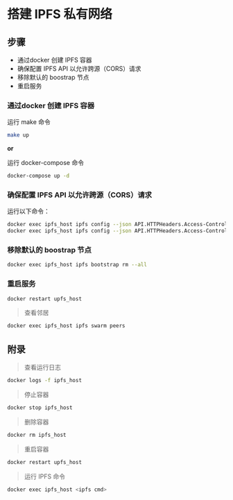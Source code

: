 # 搭建 IPFS 私有网络

## 步骤

- 通过docker 创建 IPFS 容器
- 确保配置 IPFS API 以允许跨源（CORS）请求
- 移除默认的 boostrap 节点
- 重启服务

### 通过docker 创建 IPFS 容器

运行 make 命令

```bash
make up
```

**or** 

运行 docker-compose 命令

```bash
docker-compose up -d
```

### 确保配置 IPFS API 以允许跨源（CORS）请求

运行以下命令：

```bash
docker exec ipfs_host ipfs config --json API.HTTPHeaders.Access-Control-Allow-Origin '["http://0.0.0.0:5001", "http://127.0.0.1:5001", "https://webui.ipfs.io"]'
docker exec ipfs_host ipfs config --json API.HTTPHeaders.Access-Control-Allow-Methods '["PUT", "GET", "POST"]'
```

### 移除默认的 boostrap 节点

```bash
docker exec ipfs_host ipfs bootstrap rm --all
```

### 重启服务

```bash
docker restart upfs_host
```

> 查看邻居

```bash
docker exec ipfs_host ipfs swarm peers
```

## 附录

> 查看运行日志

```bash
docker logs -f ipfs_host
```

> 停止容器

```bash
docker stop ipfs_host
```

> 删除容器

```bash
docker rm ipfs_host
```

> 重启容器

```bash
docker restart upfs_host
```

> 运行 IPFS 命令 

```bash
docker exec ipfs_host <ipfs cmd>
```

